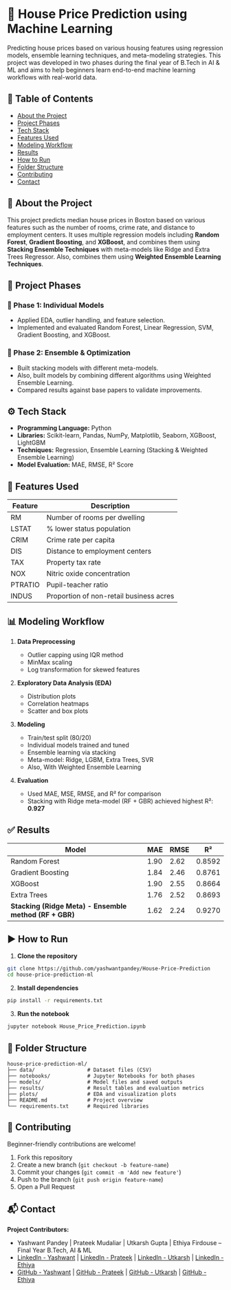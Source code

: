 
# 🏡 House Price Prediction using Machine Learning

Predicting house prices based on various housing features using regression models, ensemble learning techniques, and meta-modeling strategies. This project was developed in two phases during the final year of B.Tech in AI & ML and aims to help beginners learn end-to-end machine learning workflows with real-world data.

## 📌 Table of Contents
- [About the Project](https://github.com/yashwantpandey/House-Price-Prediction#-about-the-project)
- [Project Phases](https://github.com/yashwantpandey/House-Price-Prediction?tab=readme-ov-file#-project-phases)
- [Tech Stack](https://github.com/yashwantpandey/House-Price-Prediction?tab=readme-ov-file#%EF%B8%8F-tech-stack)
- [Features Used](https://github.com/yashwantpandey/House-Price-Prediction?tab=readme-ov-file#-features-used)
- [Modeling Workflow](https://github.com/yashwantpandey/House-Price-Prediction?tab=readme-ov-file#-modeling-workflow)
- [Results](https://github.com/yashwantpandey/House-Price-Prediction?tab=readme-ov-file#-results)
- [How to Run](https://github.com/yashwantpandey/House-Price-Prediction?tab=readme-ov-file#%EF%B8%8F-how-to-run)
- [Folder Structure](https://github.com/yashwantpandey/House-Price-Prediction?tab=readme-ov-file#-folder-structure)
- [Contributing](https://github.com/yashwantpandey/House-Price-Prediction?tab=readme-ov-file#-contributing)
- [Contact](https://github.com/yashwantpandey/House-Price-Prediction?tab=readme-ov-file#-contact)

## 📖 About the Project
This project predicts median house prices in Boston based on various features such as the number of rooms, crime rate, and distance to employment centers. It uses multiple regression models including **Random Forest**, **Gradient Boosting**, and **XGBoost**, and combines them using **Stacking Ensemble Techniques** with meta-models like Ridge and Extra Trees Regressor. Also, combines them using **Weighted Ensemble Learning Techniques**.

## 🧠 Project Phases

### 🔹 Phase 1: Individual Models
- Applied EDA, outlier handling, and feature selection.
- Implemented and evaluated Random Forest, Linear Regression, SVM, Gradient Boosting, and XGBoost.

### 🔹 Phase 2: Ensemble & Optimization
- Built stacking models with different meta-models.
- Also, built models by combining different algorithms using Weighted Ensemble Learning.
- Compared results against base papers to validate improvements.

## ⚙️ Tech Stack
- **Programming Language:** Python
- **Libraries:** Scikit-learn, Pandas, NumPy, Matplotlib, Seaborn, XGBoost, LightGBM
- **Techniques:** Regression, Ensemble Learning (Stacking & Weighted Ensemble Learning)
- **Model Evaluation:** MAE, RMSE, R² Score

## 🧾 Features Used

| Feature   | Description                                |
|-----------|--------------------------------------------|
| RM        | Number of rooms per dwelling               |
| LSTAT     | % lower status population                  |
| CRIM      | Crime rate per capita                      |
| DIS       | Distance to employment centers             |
| TAX       | Property tax rate                          |
| NOX       | Nitric oxide concentration                 |
| PTRATIO   | Pupil-teacher ratio                        |
| INDUS     | Proportion of non-retail business acres    |

## 📊 Modeling Workflow

1. **Data Preprocessing**
   - Outlier capping using IQR method
   - MinMax scaling
   - Log transformation for skewed features

2. **Exploratory Data Analysis (EDA)**
   - Distribution plots
   - Correlation heatmaps
   - Scatter and box plots

3. **Modeling**
   - Train/test split (80/20)
   - Individual models trained and tuned
   - Ensemble learning via stacking 
   - Meta-model: Ridge, LGBM, Extra Trees, SVR
   - Also, With Weighted Ensemble Learning

4. **Evaluation**
   - Used MAE, MSE, RMSE, and R² for comparison
   - Stacking with Ridge meta-model (RF + GBR) achieved highest R²: **0.927**

## ✅ Results

| Model                    | MAE   | RMSE  | R²     |
|-------------------------|-------|-------|--------|
| Random Forest           | 1.90  | 2.62  | 0.8592 |
| Gradient Boosting       | 1.84  | 2.46  | 0.8761 |
| XGBoost                 | 1.90  | 2.55  | 0.8664 |
| Extra Trees             | 1.76  | 2.52  | 0.8693 |
| **Stacking (Ridge Meta) - Ensemble method (RF + GBR)** | 1.62  | 2.24  | 0.9270 |

## ▶️ How to Run

1. **Clone the repository**
```bash
git clone https://github.com/yashwantpandey/House-Price-Prediction
cd house-price-prediction-ml
```

2. **Install dependencies**
```bash
pip install -r requirements.txt
```

3. **Run the notebook**
```bash
jupyter notebook House_Price_Prediction.ipynb
```

## 📁 Folder Structure

```
house-price-prediction-ml/
├── data/                 # Dataset files (CSV)
├── notebooks/            # Jupyter Notebooks for both phases
├── models/               # Model files and saved outputs
├── results/              # Result tables and evaluation metrics
├── plots/                # EDA and visualization plots
├── README.md             # Project overview
└── requirements.txt      # Required libraries
```

## 🤝 Contributing

Beginner-friendly contributions are welcome!

1. Fork this repository  
2. Create a new branch (`git checkout -b feature-name`)  
3. Commit your changes (`git commit -m 'Add new feature'`)  
4. Push to the branch (`git push origin feature-name`)  
5. Open a Pull Request  


## 📬 Contact

**Project Contributors:**  
- Yashwant Pandey | Prateek Mudaliar | Utkarsh Gupta | Ethiya Firdouse – Final Year B.Tech, AI & ML  
- [LinkedIn - Yashwant](https://linkedin.com/in/yashwantpandey) | [LinkedIn - Prateek](https://linkedin.com/in/prateek-mudaliar-176741245) | [LinkedIn - Utkarsh](https://linkedin.com/in/utkarshgupta2502) | [LinkedIn - Ethiya](https://linkedin.com/in/ethiya-firdouse-36577b245)
- [GitHub - Yashwant](https://github.com/yashwantpandey) | [GitHub - Prateek](https://github.com/prateekMudaliar) | [GitHub - Utkarsh](https://github.com/) | [GitHub - Ethiya](https://github.com/)
